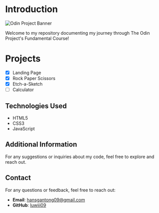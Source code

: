 # Introduction

![Odin Project Banner](https://github.com/luwiii09/Odin-Project/assets/137252669/65e2af6e-171c-4e56-9f0f-f567e66c8962)

Welcome to my repository documenting my journey through The Odin Project's Fundamental Course!

# Projects

- [x] Landing Page
- [x] Rock Paper Scissors
- [x] Etch-a-Sketch
- [ ] Calculator

## Technologies Used

- HTML5
- CSS3
- JavaScript

## Additional Information

For any suggestions or inquiries about my code, feel free to explore and reach out.

## Contact

For any questions or feedback, feel free to reach out:

- **Email**: hansgantong09@gmail.com
- **GitHub**: [luwiii09](https://github.com/luwiii09)
